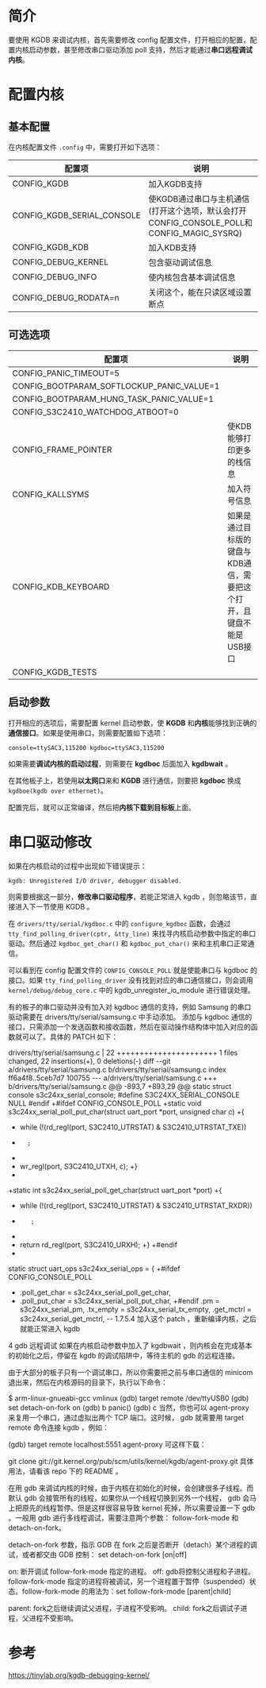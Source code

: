 
# 简介

要使用 KGDB 来调试内核，首先需要修改 config 配置文件，打开相应的配置，配置内核启动参数，甚至修改串口驱动添加 poll 支持，然后才能通过**串口远程调试内核**。

# 配置内核

## 基本配置

在内核配置文件 `.config` 中，需要打开如下选项：

配置项 | 说明
------- | -------
CONFIG_KGDB | 加入KGDB支持
CONFIG_KGDB_SERIAL_CONSOLE | 使KGDB通过串口与主机通信(打开这个选项，默认会打开CONFIG_CONSOLE_POLL和CONFIG_MAGIC_SYSRQ)
CONFIG_KGDB_KDB | 加入KDB支持
CONFIG_DEBUG_KERNEL | 包含驱动调试信息
CONFIG_DEBUG_INFO | 使内核包含基本调试信息
CONFIG_DEBUG_RODATA=n | 关闭这个，能在只读区域设置断点

## 可选选项

配置项 | 说明
------- | -------
CONFIG_PANIC_TIMEOUT=5 |  
CONFIG_BOOTPARAM_SOFTLOCKUP_PANIC_VALUE=1 |  
CONFIG_BOOTPARAM_HUNG_TASK_PANIC_VALUE=1 |  
CONFIG_S3C2410_WATCHDOG_ATBOOT=0 |  
CONFIG_FRAME_POINTER | 使KDB能够打印更多的栈信息
CONFIG_KALLSYMS | 加入符号信息
CONFIG_KDB_KEYBOARD | 如果是通过目标版的键盘与KDB通信，需要把这个打开，且键盘不能是USB接口
CONFIG_KGDB_TESTS |  

## 启动参数

打开相应的选项后，需要配置 kernel 启动参数，使 **KGDB** 和**内核**能够找到正确的**通信接口**。如果是使用串口，则需要配置如下选项：

```
console=ttySAC3,115200 kgdboc=ttySAC3,115200
```

如果需要**调试内核的启动过程**，则需要在 **kgdboc** 后面加入 **kgdbwait** 。

在其他板子上，若使用**以太网口**来和 **KGDB** 进行通信，则要把 **kgdboc** 换成 `kgdboe(kgdb over ethernet)`。

配置完后，就可以正常编译，然后把**内核下载到目标板**上面。

# 串口驱动修改

如果在内核启动的过程中出现如下错误提示：

```
kgdb: Unregistered I/O driver, debugger disabled.
```

则需要根据这一部分，**修改串口驱动程序**，若能正常进入 kgdb ，则忽略该节，直接进入下一节使用 KGDB 。

在 `drivers/tty/serial/kgdboc.c` 中的 `configure_kgdboc` 函数，会通过 `tty_find_polling_driver(cptr, &tty_line)` 来找寻内核启动参数中指定的串口驱动。然后通过 `kgdboc_get_char()` 和 `kgdboc_put_char()` 来和主机串口正常通信。

可以看到在 config 配置文件的 `CONFIG_CONSOLE_POLL` 就是使能串口与 kgdboc 的接口。如果 `tty_find_polling_driver` 没有找到对应的串口通信接口，则会调用 `kernel/debug/debug_core.c` 中的 kgdb_unregister_io_module 进行错误处理。

有的板子的串口驱动并没有加入对 kgdboc 通信的支持，例如 Samsung 的串口驱动需要在 drivers/tty/serial/samsung.c 中手动添加。 添加与 kgdboc 通信的接口，只需添加一个发送函数和接收函数，然后在驱动操作结构体中加入对应的函数就可以了。具体的 PATCH 如下：

drivers/tty/serial/samsung.c | 22 ++++++++++++++++++++++
1 files changed, 22 insertions(+), 0 deletions(-)
diff --git a/drivers/tty/serial/samsung.c b/drivers/tty/serial/samsung.c
index ff6a4f8..5ceb7d7 100755
--- a/drivers/tty/serial/samsung.c
+++ b/drivers/tty/serial/samsung.c
@@ -893,7 +893,29 @@ static struct console s3c24xx_serial_console;
#define S3C24XX_SERIAL_CONSOLE NULL
#endif
+#ifdef CONFIG_CONSOLE_POLL
+static void s3c24xx_serial_poll_put_char(struct uart_port *port, unsigned char c)
+{
+    while (!(rd_regl(port, S3C2410_UTRSTAT) & S3C2410_UTRSTAT_TXE))
+       ;
+
+    wr_regl(port, S3C2410_UTXH, c);
+}
+
+static int s3c24xx_serial_poll_get_char(struct uart_port *port)
+{
+    while (!(rd_regl(port, S3C2410_UTRSTAT) & S3C2410_UTRSTAT_RXDR))
+        ;
+
+    return rd_regl(port, S3C2410_URXH);
+}
+#endif
+
static struct uart_ops s3c24xx_serial_ops = {
+#ifdef CONFIG_CONSOLE_POLL
+    .poll_get_char = s3c24xx_serial_poll_get_char,
+    .poll_put_char = s3c24xx_serial_poll_put_char,
+#endif
     .pm = s3c24xx_serial_pm,
     .tx_empty = s3c24xx_serial_tx_empty,
     .get_mctrl = s3c24xx_serial_get_mctrl,
--
1.7.5.4
加入这个 patch ，重新编译内核，之后就能正常进入 kgdb

4 gdb 远程调试
如果在内核启动参数中加入了 kgdbwait ，则内核会在完成基本的初始化之后，停留在 kgdb 的调试陷阱中，等待主机的 gdb 的远程连接。

由于大部分的板子只有一个调试串口，所以你需要把之前与串口通信的 minicom 退出来，然后在内核源码的目录下，执行以下命令：

$ arm-linux-gnueabi-gcc vmlinux
(gdb) target remote /dev/ttyUSB0
(gdb) set detach-on-fork on
(gdb) b panic()
(gdb) c
当然，你也可以 agent-proxy 来复用一个串口，通过虚拟出两个 TCP 端口。这时候， gdb 就需要用 target remote 命令连接 kgdb ，例如：

(gdb) target remote localhost:5551
agent-proxy 可这样下载：

git clone git://git.kernel.org/pub/scm/utils/kernel/kgdb/agent-proxy.git
具体用法，请看该 repo 下的 README 。

在用 gdb 来调试内核的时候，由于内核在初始化的时候，会创建很多子线程。而默认 gdb 会接管所有的线程，如果你从一个线程切换到另外一个线程， gdb 会马上把原先的线程暂停。但是这样很容易导致 kernel 死掉，所以需要设置一下 gdb 。一般用 gdb 进行多线程调试，需要注意两个参数： follow-fork-mode 和 detach-on-fork。

detach-on-fork 参数，指示 GDB 在 fork 之后是否断开（detach）某个进程的调试，或者都交由 GDB 控制： set detach-on-fork [on|off]

on: 断开调试 follow-fork-mode 指定的进程。
off: gdb将控制父进程和子进程。
follow-fork-mode 指定的进程将被调试，另一个进程置于暂停（suspended）状态。follow-fork-mode 的用法为：set follow-fork-mode [parent|child]

parent: fork之后继续调试父进程，子进程不受影响。 
child: fork之后调试子进程，父进程不受影响。

# 参考

https://tinylab.org/kgdb-debugging-kernel/